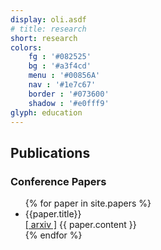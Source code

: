 ```yaml
---
display: oli.asdf
# title: research
short: research
colors: 
    fg : '#082525'
    bg : '#a3f4cd'
    menu : '#00856A'
    nav : '#1e7c67'
    border : '#073600'
    shadow : '#e0fff9'
glyph: education
---
```


<h2> Publications </h2>

<h3> Conference Papers </h3>
<ul>
{% for paper in site.papers %}
<li>
    {{paper.title}}<br/>
    <a href="{{paper.arxiv}}">[ arxiv ]</a>
    {{ paper.content }} 
</li>
{% endfor %}
</ul>
